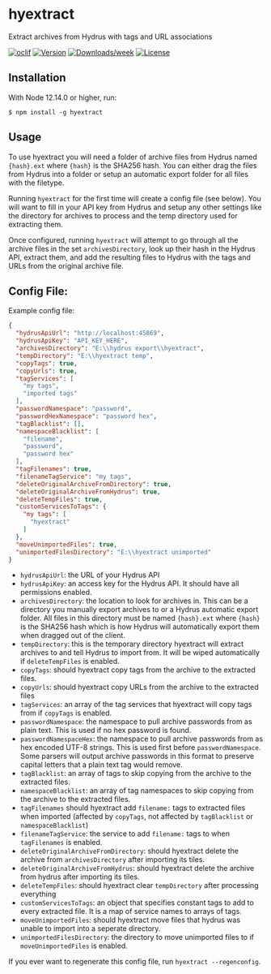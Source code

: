 hyextract
=========

Extract archives from Hydrus with tags and URL associations

[![oclif](https://img.shields.io/badge/cli-oclif-brightgreen.svg)](https://oclif.io)
[![Version](https://img.shields.io/npm/v/hyextract.svg)](https://npmjs.org/package/hyextract)
[![Downloads/week](https://img.shields.io/npm/dw/hyextract.svg)](https://npmjs.org/package/hyextract)
[![License](https://img.shields.io/npm/l/hyextract.svg)](https://github.com/floogulinc/hyextract/blob/master/package.json)

## Installation

With Node 12.14.0 or higher, run:

```sh-session
$ npm install -g hyextract
```

## Usage

To use hyextract you will need a folder of archive files from Hydrus named `{hash}.ext` where `{hash}` is the SHA256 hash. You can either drag the files from Hydrus into a folder or setup an automatic export folder for all files with the filetype.

Running `hyextract` for the first time will create a config file (see below). You will want to fill in your API key from Hydrus and setup any other settings like the directory for archives to process and the temp directory used for extracting them. 

Once configured, running `hyextract` will attempt to go through all the archive files in the set `archivesDirectory`, look up their hash in the Hydrus API, extract them, and add the resulting files to Hydrus with the tags and URLs from the original archive file.

## Config File:

Example config file:

```json
{
  "hydrusApiUrl": "http://localhost:45869",
  "hydrusApiKey": "API_KEY_HERE",
  "archivesDirectory": "E:\\hydrus export\\hyextract",
  "tempDirectory": "E:\\hyextract temp",
  "copyTags": true,
  "copyUrls": true,
  "tagServices": [
    "my tags",
    "imported tags"
  ],
  "passwordNamespace": "password",
  "passwordHexNamespace": "password hex",
  "tagBlacklist": [],
  "namespaceBlacklist": [
    "filename",
    "password",
    "password hex"
  ],
  "tagFilenames": true,
  "filenameTagService": "my tags",
  "deleteOriginalArchiveFromDirectory": true,
  "deleteOriginalArchiveFromHydrus": true,
  "deleteTempFiles": true,
  "customServicesToTags": {
    "my tags": [
      "hyextract"
    ]
  },
  "moveUnimportedFiles": true,
  "unimportedFilesDirectory": "E:\\hyextract unimported"
}
```

- `hydrusApiUrl`: the URL of your Hydrus API
- `hydrusApiKey`: an access key for the Hydrus API. It should have all permissions enabled.
- `archivesDirectory`: the location to look for archives in. This can be a directory you manually export archives to or a Hydrus automatic export folder. All files in this directory must be named `{hash}.ext` where `{hash}` is the SHA256 hash which is how Hydrus will automatically export them when dragged out of the client.
- `tempDirectory`: this is the temporary directory hyextract will extract archives to and tell Hydrus to import from. It will be wiped automatically if `deleteTempFiles` is enabled.
- `copyTags`: should hyextract copy tags from the archive to the extracted files.
- `copyUrls`: should hyextract copy URLs from the archive to the extracted files
- `tagServices`: an array of the tag services that hyextract will copy tags from if `copyTags` is enabled.
- `passwordNamespace`: the namespace to pull archive passwords from as plain text. This is used if no hex password is found.
- `passwordNamespaceHex`: the namespace to pull archive passwords from as hex encoded UTF-8 strings. This is used first before `passwordNamespace`. Some parsers will output archive passwords in this format to preserve capital letters that a plain text tag would remove.
- `tagBlacklist`: an array of tags to skip copying from the archive to the extracted files.
- `namespaceBlacklist`: an array of tag namespaces to skip copying from the archive to the extracted files.
- `tagFilenames` should hyextract add `filename:` tags to extracted files when imported (affected by `copyTags`, not affected by `tagBlacklist` or `namespaceBlacklist`)
- `filenameTagService`: the service to add `filename:` tags to when `tagFilenames` is enabled.
- `deleteOriginalArchiveFromDirectory`: should hyextract delete the archive from `archivesDirectory` after importing its tiles.
- `deleteOriginalArchiveFromHydrus`: should hyextract delete the archive from hydrus after importing its tiles.
- `deleteTempFiles`: should hyextract clear `tempDirectory` after processing everything
- `customServicesToTags`: an object that specifies constant tags to add to every extracted file. It is a map of service names to arrays of tags.
- `moveUnimportedFiles`: should hyextract move files that hydrus was unable to import into a seperate directory.
- `unimportedFilesDirectory`: the directory to move unimported files to if `moveUnimportedFiles` is enabled.

If you ever want to regenerate this config file, run `hyextract --regenconfig`.
